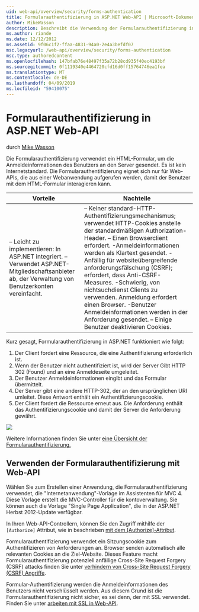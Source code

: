 ```yaml
---
uid: web-api/overview/security/forms-authentication
title: Formularauthentifizierung in ASP.NET Web-API | Microsoft-Dokumentation
author: MikeWasson
description: Beschreibt die Verwendung der Formularauthentifizierung in ASP.NET Web-API.
ms.author: riande
ms.date: 12/12/2012
ms.assetid: 9f06c1f2-ffaa-4831-94a0-2e4a3befdf07
msc.legacyurl: /web-api/overview/security/forms-authentication
msc.type: authoredcontent
ms.openlocfilehash: 147bfab76e48497f35a72b28cd935f40ec4193bf
ms.sourcegitcommit: 0f1119340e4464720cfd16d0ff15764746ea1fea
ms.translationtype: MT
ms.contentlocale: de-DE
ms.lasthandoff: 04/09/2019
ms.locfileid: "59410075"
---
```

# <a name="forms-authentication-in-aspnet-web-api"></a>Formularauthentifizierung in ASP.NET Web-API

durch [Mike Wasson](https://github.com/MikeWasson)

Die Formularauthentifizierung verwendet ein HTML-Formular, um die Anmeldeinformationen des Benutzers an den Server gesendet. Es ist kein Internetstandard. Die Formularauthentifizierung eignet sich nur für Web-APIs, die aus einer Webanwendung aufgerufen werden, damit der Benutzer mit dem HTML-Formular interagieren kann.

| Vorteile | Nachteile |
| --- | --- |
| – Leicht zu implementieren: In ASP.NET integriert. – Verwendet ASP.NET-Mitgliedschaftsanbieter ab, der Verwaltung von Benutzerkonten vereinfacht. | – Keiner standard-HTTP-Authentifizierungsmechanismus; verwendet HTTP-Cookies anstelle der standardmäßigen Authorization-Header. – Einen Browserclient erfordert. -Anmeldeinformationen werden als Klartext gesendet. -Anfällig für websiteübergreifende anforderungsfälschung (CSRF); erfordert, dass Anti-CSRF-Measures. -Schwierig, von nichtsuchdienst Clients zu verwenden. Anmeldung erfordert einen Browser. -Benutzer Anmeldeinformationen werden in der Anforderung gesendet. – Einige Benutzer deaktivieren Cookies. |

Kurz gesagt, Formularauthentifizierung in ASP.NET funktioniert wie folgt:

1. Der Client fordert eine Ressource, die eine Authentifizierung erforderlich ist.
2. Wenn der Benutzer nicht authentifiziert ist, wird der Server Gibt HTTP 302 (Found) und an eine Anmeldeseite umgeleitet.
3. Der Benutzer Anmeldeinformationen eingibt und das Formular übermittelt.
4. Der Server gibt eine andere HTTP-302, der an den ursprünglichen URI umleitet. Diese Antwort enthält ein Authentifizierungscookie.
5. Der Client fordert die Ressource erneut aus. Die Anforderung enthält das Authentifizierungscookie und damit der Server die Anforderung gewährt.

![](forms-authentication/_static/image1.png)

Weitere Informationen finden Sie unter [eine Übersicht der Formularauthentifizierung.](../../../web-forms/overview/older-versions-security/introduction/an-overview-of-forms-authentication-cs.md)

## <a name="using-forms-authentication-with-web-api"></a>Verwenden der Formularauthentifizierung mit Web-API

Wählen Sie zum Erstellen einer Anwendung, die Formularauthentifizierung verwendet, die "Internetanwendung"-Vorlage im Assistenten für MVC 4. Diese Vorlage erstellt die MVC-Controller für die kontoverwaltung. Sie können auch die Vorlage "Single Page Application", die in der ASP.NET Herbst 2012-Update verfügbar.

In Ihren Web-API-Controllern, können Sie den Zugriff mithilfe der `[Authorize]` Attribut, wie in beschrieben [mit dem [Authorize]-Attribut](authentication-and-authorization-in-aspnet-web-api.md#auth3).

Formularauthentifizierung verwendet ein Sitzungscookie zum Authentifizieren von Anforderungen an. Browser senden automatisch alle relevanten Cookies an die Ziel-Website. Dieses Feature macht Formularauthentifizierung potenziell anfällige Cross-Site Request Forgery (CSRF) attacks finden Sie unter [verhindern von Cross-Site Request Forgery (CSRF) Angriffe](preventing-cross-site-request-forgery-csrf-attacks.md).

Formular-Authentifizierung werden die Anmeldeinformationen des Benutzers nicht verschlüsselt werden. Aus diesem Grund ist die Formularauthentifizierung nicht sicher, es sei denn, der mit SSL verwendet. Finden Sie unter [arbeiten mit SSL in Web-API](working-with-ssl-in-web-api.md).
